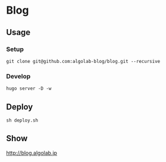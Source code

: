 # Blog
## Usage
### Setup
```
git clone git@github.com:algolab-blog/blog.git --recursive
```

### Develop
```
hugo server -D -w
```

## Deploy
```
sh deploy.sh
```

## Show
http://blog.algolab.jp
